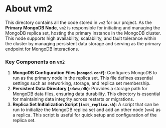 # About vm2

This directory contains all the code stored in `vm2` for our project. As the **Primary MongoDB Node**, `vm2` is responsible for initiating and managing the MongoDB replica set, hosting the primary instance in the MongoDB cluster. This node supports high availability, scalability, and fault tolerance within the cluster by managing persistent data storage and serving as the primary endpoint for MongoDB interactions.

### Key Components on `vm2`

1. **MongoDB Configuration Files (`mongod.conf`)**: Configures MongoDB to run as the primary node in the replica set. This file defines essential settings such as networking, storage, and replica set membership.
2. **Persistent Data Directory (`/data/db`)**: Provides a storage path for MongoDB data files, ensuring data durability. This directory is essential for maintaining data integrity across restarts or migrations.
3. **Replica Set Initialization Script (`init_replica.sh`)**: A script that can be run to initialize the MongoDB replica set and add an other node (`vm4`) as a replica. This script is useful for quick setup and configuration of the replica set.

